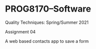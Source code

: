 # PROG8170–Software 

Quality Techniques: Spring/Summer 2021

Assignment 04

A web based contacts app to save a form
